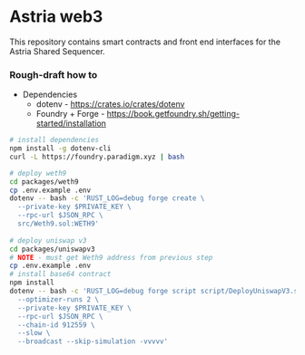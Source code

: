 # Astria web3

This repository contains smart contracts and front end interfaces for the Astria Shared Sequencer.

### Rough-draft how to

* Dependencies
    * dotenv - https://crates.io/crates/dotenv
    * Foundry + Forge - https://book.getfoundry.sh/getting-started/installation

```bash
# install dependencies
npm install -g dotenv-cli
curl -L https://foundry.paradigm.xyz | bash

# deploy weth9
cd packages/weth9
cp .env.example .env
dotenv -- bash -c 'RUST_LOG=debug forge create \
  --private-key $PRIVATE_KEY \
  --rpc-url $JSON_RPC \
  src/Weth9.sol:WETH9'
  
# deploy uniswap v3
cd packages/uniswapv3
# NOTE - must get Weth9 address from previous step
cp .env.example .env
# install base64 contract
npm install
dotenv -- bash -c 'RUST_LOG=debug forge script script/DeployUniswapV3.s.sol:DeployUniswapV3 \
  --optimizer-runs 2 \
  --private-key $PRIVATE_KEY \
  --rpc-url $JSON_RPC \
  --chain-id 912559 \
  --slow \
  --broadcast --skip-simulation -vvvvv'
```
